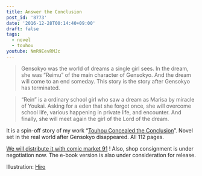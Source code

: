 ```yaml
---
title: Answer the Conclusion
post_id: '8773'
date: '2016-12-28T00:14:40+09:00'
draft: false
tags:
  - novel
  - touhou
youtube: NmR9EevRMJc
---
```


> Gensokyo was the world of dreams a single girl sees.
> In the dream, she was “Reimu” of the main character of Gensokyo.
> And the dream will come to an end someday.
> This story is the story after Gensokyo has terminated.
> 

> “Rein” is a ordinary school girl who saw a dream as Marisa by miracle of Youkai.
> Asking for a eden that she forgot once, she will overcome school life, various happening in private life, and encounter.
> And finally, she will meet again the girl of the Lord of the dream.

It is a spin-off story of my work “[Touhou Concealed the Conclusion](https://danmaq.com/!/thC/)”.
Novel set in the real world after Gensokyo disappeared. All 112 pages.

[We will distribute it with comic market 91](https://danmaq.com/c91) ! Also, shop consignment is under negotiation now. The e-book version is also under consideration for release.

Illustration: [Hiro](http://pixiv.me/mutsuki_nozomi)